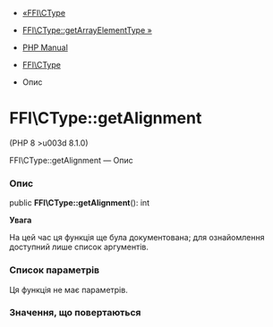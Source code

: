 - [«FFI\CType](class.ffi-ctype.md)
- [FFI\CType::getArrayElementType
»](ffi-ctype.getarrayelementtype.md)

- [PHP Manual](index.md)
- [FFI\CType](class.ffi-ctype.md)
- Опис

# FFI\CType::getAlignment

(PHP 8 \>u003d 8.1.0)

FFI\CType::getAlignment — Опис

### Опис

public **FFI\CType::getAlignment**(): int

**Увага**

На цей час ця функція ще була документована; для
ознайомлення доступний лише список аргументів.

### Список параметрів

Ця функція не має параметрів.

### Значення, що повертаються
